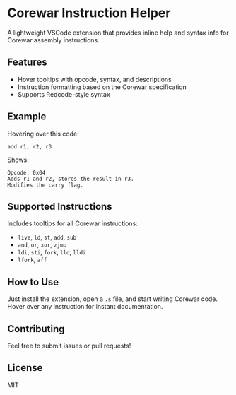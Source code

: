 # Corewar Instruction Helper

A lightweight VSCode extension that provides inline help and syntax info for Corewar assembly instructions.

## Features

- Hover tooltips with opcode, syntax, and descriptions  
- Instruction formatting based on the Corewar specification  
- Supports Redcode-style syntax

## Example

Hovering over this code:

```redcode
add r1, r2, r3
```

Shows:

```
Opcode: 0x04  
Adds r1 and r2, stores the result in r3.  
Modifies the carry flag.
```

## Supported Instructions

Includes tooltips for all Corewar instructions:

* `live`, `ld`, `st`, `add`, `sub`
* `and`, `or`, `xor`, `zjmp`
* `ldi`, `sti`, `fork`, `lld`, `lldi`
* `lfork`, `aff`

## How to Use

Just install the extension, open a `.s` file, and start writing Corewar code. Hover over any instruction for instant documentation.

## Contributing

Feel free to submit issues or pull requests!

## License

MIT
